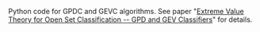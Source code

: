 Python code for GPDC and GEVC algorithms. 
See paper "[Extreme Value Theory for Open Set Classification -- GPD and GEV Classifiers](https://arxiv.org/abs/1808.09902)" for details.

